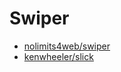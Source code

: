 # Swiper

- [nolimits4web/swiper](https://github.com/nolimits4web/swiper)
- [kenwheeler/slick](https://github.com/kenwheeler/slick)
